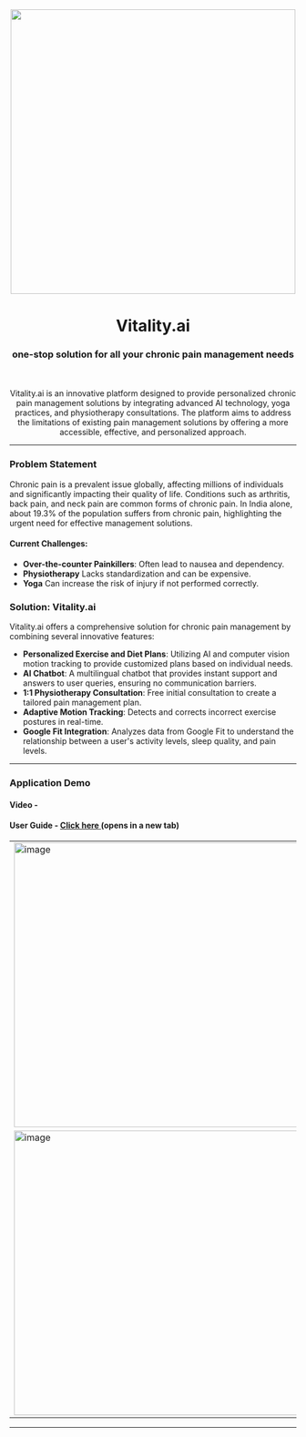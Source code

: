 <div align="center">
  <img src="https://github.com/TheCleverIdiott/pain-management/blob/main/demo.jpeg" width="500px"/>
  <h1>Vitality.ai </h1>
  <h3> one-stop solution for all your chronic pain management needs</h3>
</div>

<br>
<br>

<div align="center">
    Vitality.ai is an innovative platform designed to provide personalized chronic pain management solutions by integrating advanced AI technology, yoga practices, and physiotherapy consultations. The platform aims to address the limitations of existing pain management solutions by offering a more accessible, effective, and personalized approach.
</div>

<hr>

### Problem Statement
Chronic pain is a prevalent issue globally, affecting millions of individuals and significantly impacting their quality of life. Conditions such as arthritis, back pain, and neck pain are common forms of chronic pain. In India alone, about 19.3% of the population suffers from chronic pain, highlighting the urgent need for effective management solutions.

#### Current Challenges:

- **Over-the-counter Painkillers**: Often lead to nausea and dependency.
- **Physiotherapy** Lacks standardization and can be expensive.
- **Yoga** Can increase the risk of injury if not performed correctly.
  

### Solution: Vitality.ai
Vitality.ai offers a comprehensive solution for chronic pain management by combining several innovative features:

- **Personalized Exercise and Diet Plans**: Utilizing AI and computer vision motion tracking to provide customized plans based on individual needs.
- **AI Chatbot**: A multilingual chatbot that provides instant support and answers to user queries, ensuring no communication barriers.
- **1:1 Physiotherapy Consultation**: Free initial consultation to create a tailored pain management plan.
- **Adaptive Motion Tracking**: Detects and corrects incorrect exercise postures in real-time.
- **Google Fit Integration**: Analyzes data from Google Fit to understand the relationship between a user's activity levels, sleep quality, and pain levels.

<hr>

### Application Demo
#### Video - 
#### User Guide - <a href="https://scribehow.com/shared/How_to_use_Vitality_AI__sSjOBHNcTD6lh9IusYXi2w"> **Click here** </a> (opens in a new tab)


<div align="center">
  <table>
    <tr>
      <td><img width="500" alt="image" src="https://github.com/user-attachments/assets/bc3edb4f-a3f5-411b-921d-17555419a703"></td>
      <td><img width="500" alt="image" src="https://github.com/user-attachments/assets/1d19237f-e560-4ecb-89dc-91cf27f467ba"></td>
    </tr>
    <tr>
      <td><img width="500" alt="image" src="https://github.com/user-attachments/assets/0add169f-d645-43f5-b74c-e4d43ba81bef"></td>
      <td><img width="500" alt="image" src="https://github.com/user-attachments/assets/3b148a55-4f2a-4065-a3e4-2c78119ed8ad"></td>
    </tr>
  </table>
</div>

<hr>




